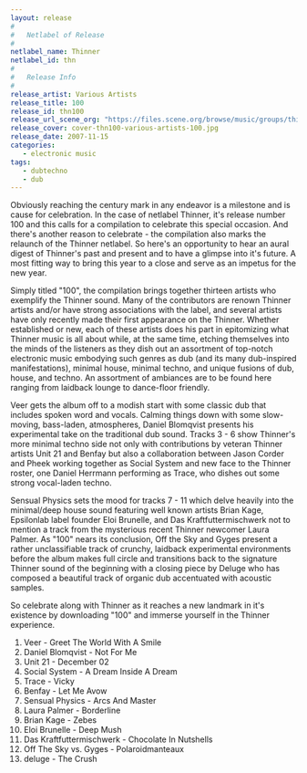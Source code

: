 ```yaml
---
layout: release
#
#   Netlabel of Release
#
netlabel_name: Thinner
netlabel_id: thn
#
#   Release Info
#
release_artist: Various Artists
release_title: 100
release_id: thn100
release_url_scene_org: "https://files.scene.org/browse/music/groups/thinner/zip/"
release_cover: cover-thn100-various-artists-100.jpg
release_date: 2007-11-15
categories:
   - electronic music
tags:
   - dubtechno
   - dub
---
```

Obviously reaching the century mark in any endeavor is a 
milestone and is cause for celebration. In the case of 
netlabel Thinner, it's release number 100 and this calls for 
a compilation to celebrate this special occasion. And there's 
another reason to celebrate - the compilation also marks the 
relaunch of the Thinner netlabel. So here's an opportunity to 
hear an aural digest of Thinner's past and present and to have 
a glimpse into it's future. A most fitting way to bring this 
year to a close and serve as an impetus for the new year.

Simply titled "100", the compilation brings together thirteen 
artists who exemplify the Thinner sound. Many of the 
contributors are renown Thinner artists and/or have strong 
associations with the label, and several artists have only 
recently made their first appearance on the Thinner. Whether 
established or new, each of these artists does his part in 
epitomizing what Thinner music is all about while, at the same 
time, etching themselves into the minds of the listeners as 
they dish out an assortment of top-notch electronic music 
embodying such genres as dub (and its many dub-inspired 
manifestations), minimal house, minimal techno, and unique 
fusions of dub, house, and techno. An assortment of ambiances 
are to be found here ranging from laidback lounge to 
dance-floor friendly.

Veer gets the album off to a modish start with some classic dub 
that includes spoken word and vocals. Calming things down with 
some slow-moving, bass-laden, atmospheres, Daniel Blomqvist 
presents his experimental take on the traditional dub sound. 
Tracks 3 - 6 show Thinner's more minimal techno side not only 
with contributions by veteran Thinner artists Unit 21 and 
Benfay but also a collaboration between Jason Corder and Pheek 
working together as Social System and new face to the Thinner 
roster, one Daniel Herrmann performing as Trace, who dishes 
out some strong vocal-laden techno. 

Sensual Physics sets the mood for tracks 7 - 11 which delve 
heavily into the minimal/deep house sound featuring well known 
artists Brian Kage, Epsilonlab label founder Eloi Brunelle, and 
Das Kraftfuttermischwerk not to mention a track from the 
mysterious recent Thinner newcomer Laura Palmer.  As "100" 
nears its conclusion, Off the Sky and Gyges present a rather 
unclassifiable track of crunchy, laidback experimental 
environments before the album makes full circle and transitions 
back to the signature Thinner sound of the beginning with a 
closing piece by Deluge who has composed a beautiful track of 
organic dub accentuated with acoustic samples.

So celebrate along with Thinner as it reaches a new landmark in 
it's existence by downloading "100" and immerse yourself in the 
Thinner experience.

01. Veer - Greet The World With A Smile
02. Daniel Blomqvist - Not For Me
03. Unit 21 - December 02
04. Social System - A Dream Inside A Dream
05. Trace - Vicky
06. Benfay - Let Me Avow
07. Sensual Physics - Arcs And Master
08. Laura Palmer - Borderline
09. Brian Kage - Zebes
10. Eloi Brunelle - Deep Mush
11. Das Kraftfuttermischwerk - Chocolate In Nutshells
12. Off The Sky vs. Gyges - Polaroidmanteaux
13. deluge - The Crush